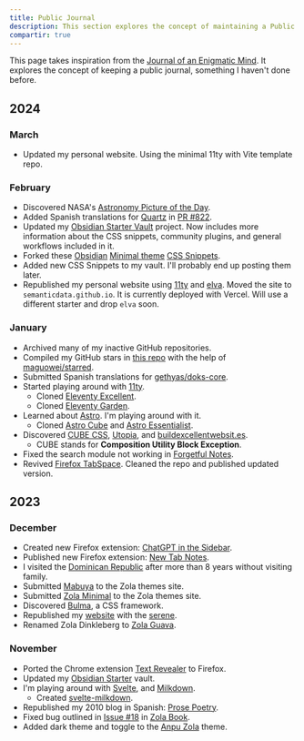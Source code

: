 ```yaml
---
title: Public Journal
description: This section explores the concept of maintaining a Public Journal.
compartir: true
---
```


This page takes inspiration from the [Journal of an Enigmatic Mind](https://speyllsite.pages.dev/journal/). It explores the concept of keeping a public journal, something I haven't done before.

## 2024

### March

- Updated my personal website. Using the minimal 11ty with Vite template repo.

### February

- Discovered NASA's [Astronomy Picture of the Day](https://apod.nasa.gov/apod/).
- Added Spanish translations for [Quartz](https://github.com/jackyzha0/quartz) in [PR #822](https://github.com/jackyzha0/quartz/pull/822).
- Updated my [Obsidian Starter Vault](https://github.com/semanticdata/obsidian-starter-vault) project. Now includes more information about the CSS snippets, community plugins, and general workflows included in it.
- Forked these [Obsidian](https://obsidian.md) [Minimal theme](https://github.com/kepano/obsidian-minimal) [CSS Snippets](https://github.com/replete/obsidian-minimal-theme-css-snippets).
- Added new CSS Snippets to my vault. I'll probably end up posting them later.
- Republished my personal website using [11ty](https://www.11ty.dev/) and [elva](https://github.com/scottsweb/elva). Moved the site to `semanticdata.github.io`. It is currently deployed with Vercel. Will use a different starter and drop `elva` soon.

### January

- Archived many of my inactive GitHub repositories.
- Compiled my GitHub stars in [this repo](https://github.com/semanticdata/github-stars) with the help of [maguowei/starred](https://github.com/maguowei/starred).
- Submitted Spanish translations for [gethyas/doks-core](https://github.com/gethyas/doks-core).
- Started playing around with [11ty](https://www.11ty.dev/).
    - Cloned [Eleventy Excellent](https://github.com/madrilene/eleventy-excellent).
    - Cloned [Eleventy Garden](https://github.com/binyamin/eleventy-garden).
- Learned about [Astro](https://astro.build/). I'm playing around with it.
    - Cloned [Astro Cube](https://github.com/semanticdata/astro-cube) and [Astro Essentialist](https://github.com/0xShapeShifter/essentialist).
- Discovered [CUBE CSS](https://cube.fyi/), [Utopia](https://utopia.fyi/), and [buildexcellentwebsit.es](https://buildexcellentwebsit.es/).
    - CUBE stands for **Composition Utility Block Exception**.
- Fixed the search module not working in [Forgetful Notes](https://github.com/semanticdata/forgetful-notes).
- Revived [Firefox TabSpace](https://github.com/semanticdata/firefox-tabspace). Cleaned the repo and published updated version.

## 2023

### December

- Created new Firefox extension: [ChatGPT in the Sidebar](https://github.com/semanticdata/firefox-chatgpt-in-sidebar).
- Published new Firefox extension: [New Tab Notes](https://github.com/semanticdata/firefox-new-tab-notes).
- I visited the [Dominican Republic](https://en.wikipedia.org/wiki/Dominican_Republic) after more than 8 years without visiting family.
- Submitted [Mabuya](https://github.com/semanticdata/mabuya) to the Zola themes site.
- Submitted [Zola Minimal](https://github.com/semanticdata/zola-minimal) to the Zola themes site.
- Discovered [Bulma](https://bulma.io/), a CSS framework.
- Republished my [website](https://github.com/semanticdata/semanticdata.github.io) with the [serene](https://github.com/isunjn/serene).
- Renamed Zola Dinkleberg to [Zola Guava](https://github.com/semanticdata/zola-guava).

### November

- Ported the Chrome extension [Text Revealer](https://github.com/jamigibbs/text-revealer-chrome-extension) to Firefox.
- Updated my [Obsidian Starter](https://github.com/semanticdata/obsidian-starter-vault) vault.
- I'm playing around with [Svelte](https://svelte.dev/), and [Milkdown](https://milkdown.dev/).
    - Created [svelte-milkdown](https://github.com/semanticdata/svelte-milkdown).
- Republished my 2010 blog in Spanish: [Prose Poetry](https://github.com/semanticdata/prose-poetry).
- Fixed bug outlined in [Issue #18](https://github.com/getzola/book/issues/18) in [Zola Book](https://github.com/getzola/book).
- Added dark theme and toggle to the [Anpu Zola](https://github.com/zbrox/anpu-zola-theme) theme.
